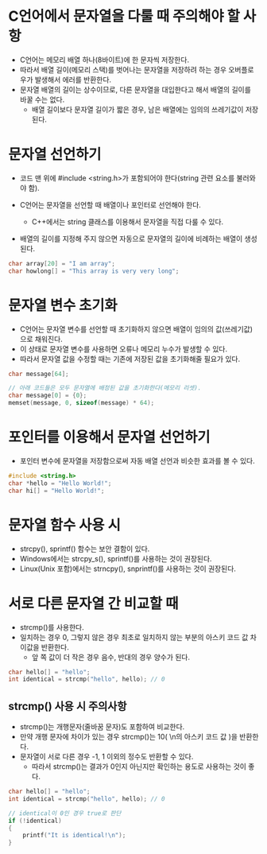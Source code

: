 # C언어에서 문자열을 다룰 때 주의해야 할 사항

- C언어는 메모리 배열 하나(8바이트)에 한 문자씩 저장한다.
- 따라서 배열 길이(메모리 스택)를 벗어나는 문자열을 저장하려 하는 경우 오버플로우가 발생해서 에러를 반환한다.
- 문자열 배열의 길이는 상수이므로, 다른 문자열을 대입한다고 해서 배열의 길이를 바꿀 수는 없다.
    - 배열 길이보다 문자열 길이가 짧은 경우, 남은 배열에는 임의의 쓰레기값이 저장된다.

# 문자열 선언하기

- 코드 맨 위에 #include <string.h>가 포함되어야 한다(string 관련 요소를 불러와야 함).
- C언어는 문자열을 선언할 때 배열이나 포인터로 선언해야 한다.
    - C++에서는 string 클래스를 이용해서 문자열을 직접 다룰 수 있다.

- 배열의 길이를 지정해 주지 않으면 자동으로 문자열의 길이에 비례하는 배열이 생성된다.

```c
char array[20] = "I am array";
char howlong[] = "This array is very very long";
```

# 문자열 변수 초기화

- C언어는 문자열 변수를 선언할 때 초기화하지 않으면 배열이 임의의 값(쓰레기값)으로 채워진다.
- 이 상태로 문자열 변수를 사용하면 오류나 메모리 누수가 발생할 수 있다.
- 따라서 문자열 값을 수정할 때는 기존에 저장된 값을 초기화해줄 필요가 있다.

```c
char message[64];

// 아래 코드들은 모두 문자열에 배정된 값을 초기화한다(메모리 리셋). 
char message[0] = {0};
memset(message, 0, sizeof(message) * 64);
```

# 포인터를 이용해서 문자열 선언하기

- 포인터 변수에 문자열을 저장함으로써 자동 배열 선언과 비슷한 효과를 볼 수 있다.

```c
#include <string.h>
char *hello = "Hello World!";
char hi[] = "Hello World!";
```

# 문자열 함수 사용 시

- strcpy(), sprintf() 함수는 보안 결함이 있다.
- Windows에서는 strcpy_s(), sprintf()를 사용하는 것이 권장된다.
- Linux(Unix 포함)에서는 strncpy(), snprintf()를 사용하는 것이 권장된다.

# 서로 다른 문자열 간 비교할 때

- strcmp()를 사용한다.
- 일치하는 경우 0, 그렇지 않은 경우 최초로 일치하지 않는 부분의 아스키 코드 값 차이값을 반환한다.
    - 앞 쪽 값이 더 작은 경우 음수, 반대의 경우 양수가 된다.

```c
char hello[] = "hello";
int identical = strcmp("hello", hello); // 0
```

## strcmp() 사용 시 주의사항

- strcmp()는 개행문자(줄바꿈 문자)도 포함하여 비교한다.
- 만약 개행 문자에 차이가 있는 경우 strcmp()는 10( \n의 아스키 코드 값 )을 반환한다.
- 문자열이 서로 다른 경우 -1, 1 이외의 정수도 반환할 수 있다.
    - 따라서 strcmp()는 결과가 0인지 아닌지만 확인하는 용도로 사용하는 것이 좋다.

```c
char hello[] = "hello";
int identical = strcmp("hello", hello); // 0

// identical이 0인 경우 true로 판단
if (!identical)
{
    printf("It is identical!\n");
}
```
